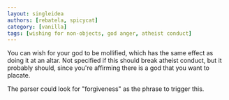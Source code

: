 ```yaml
---
layout: singleidea
authors: [rebatela, spicycat]
category: [vanilla]
tags: [wishing for non-objects, god anger, atheist conduct]
---
```

You can wish for your god to be mollified, which has the same effect as doing it
at an altar. Not specified if this should break atheist conduct, but it probably
should, since you're affirming there is a god that you want to placate.

The parser could look for "forgiveness" as the phrase to trigger this.
